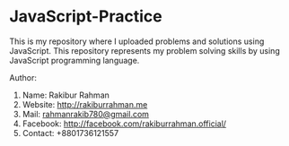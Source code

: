 # JavaScript-Practice
This is my repository where I uploaded problems and solutions using JavaScript. This repository represents my problem solving skills by using JavaScript programming language.

Author:
1. Name: Rakibur Rahman
2. Website: http://rakiburrahman.me
3. Mail: rahmanrakib780@gmail.com
4. Facebook: http://facebook.com/rakiburrahman.official/
5. Contact: +8801736121557
